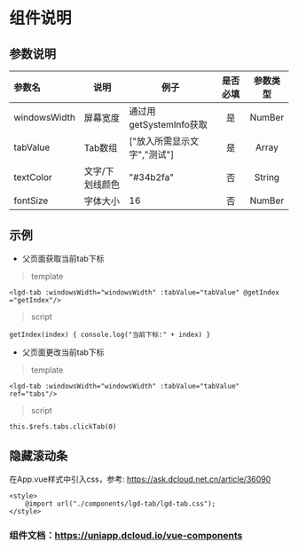 # 组件说明
## 参数说明
| 参数名 | 说明 | 例子 | 是否必填 | 参数类型 |
|:-----|---|-----|:-----:|:-----:|
|windowsWidth|屏幕宽度|通过用getSystemInfo获取|是|NumBer|
|tabValue|Tab数组|["放入所需显示文字","测试"]|是| Array |
|textColor|文字/下划线颜色|"#34b2fa"|否|String|
|fontSize|字体大小|16|否|NumBer|

## 示例
* 父页面获取当前tab下标

> template

	<lgd-tab :windowsWidth="windowsWidth" :tabValue="tabValue" @getIndex ="getIndex"/>

> script

	getIndex(index) { console.log("当前下标:" + index) }

* 父页面更改当前tab下标

> template

	<lgd-tab :windowsWidth="windowsWidth" :tabValue="tabValue" ref="tabs"/>

> script

	this.$refs.tabs.clickTab(0)

## 隐藏滚动条

在App.vue样式中引入css，参考: <https://ask.dcloud.net.cn/article/36090>

	<style>
		@import url("./components/lgd-tab/lgd-tab.css");
	</style>

### 组件文档：<https://uniapp.dcloud.io/vue-components>
